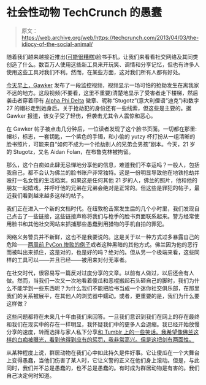 # 社会性动物 TechCrunch 的愚蠢

> 原文：<https://web.archive.org/web/https://techcrunch.com/2013/04/03/the-idiocy-of-the-social-animal/>

随着我们越来越接近推出([可能很糟糕](https://web.archive.org/web/20230218140349/https://techcrunch.com/2013/04/02/htc-facebook-phone-first-render/))脸书手机，让我们来看看社交网络及其同类创造了什么。数百万人使用这些新工具来开玩笑、调情和分享记忆，但也有许多人使用这些工具对我们不利。然而，在某些方面，这对我们所有人都有好处。

[今天早上，Gawker](https://web.archive.org/web/20230218140349/http://gawker.com/5993412/brutal-mugging-in-new-york-city-subway-captured-on-video) 发布了一段监控视频，视频显示一场可怕的抢劫发生在离我家不远的地方。这段视频(不要看，这里不重要)清楚地显示了受害者走下楼梯，然后袭击者穿着印有 [Alpha Phi Delta](https://web.archive.org/web/20230218140349/http://www.apd.org/) 徽章、昵称“Stugotz”(意大利俚语“迪克”)和数字 27 的帽衫走到她身后。关于抢劫犯的身份还有一些线索，但这些是主要的。据 Gawker 报道，该女子受了轻伤，但袭击尤其令人震惊和恶心。

在 Gawker 帖子被点击几分钟后，一位读者发现了这个脸书页面。一切都在那里:帽衫，标志，一套钥匙，一个紫色的手镯，和小偷的 yutzy 杯打扮从一组清晰的脸书照片，可能来自“如何不成为一个抢劫别人的兄弟会男孩”剧本。今天，21 岁的 Stugotz，又名 Aidan Folan，在布鲁克林被拘留。

那么，这个白痴如此肆无忌惮地分享他的信息，难道我们不幸运吗？一般人，包括我自己，都不会认为佛兰的脸书账户非常独特。这是一份明显导致他在地铁抢劫并殴打一名女性的生活档案。如果这是任何其他 21 岁的人，佛兰的照片，他和他的朋友一起嬉戏，并呼吁他的兄弟在兄弟会绝对是正常的。但这些是罪犯的帖子，最近我们看到越来越多这样的帖子。

我们正在进入一个新的文档时代。在纽敦枪击案发生后的几个小时里，我们发现自己点击了一些链接，这些链接声称将我们与枪手的脸书页面联系起来。警方经常使用脸书和其他社交网站来抓捕那些愚蠢到用猎物的手机自拍的罪犯。

网络义务警员并不新鲜，这也不是我要说的。这是关于以一种方式过多暴露自己的危险——[两周前 PyCon 惨败的例子](https://web.archive.org/web/20230218140349/https://techcrunch.com/2013/03/21/on-the-internet-everyone-knows-youre-a-dick/)或者这种黑暗的其他方式。佛兰因为他的恶行而被叫出来抓住，这是对的，也是好的吗？绝对的。但从另一个极端来看，这些同样的工具可以——并且已经——被用来对付无辜者。

在社交时代，很容易写一篇反对过度分享的文章。以前有人做过，以后还会有人做。然而，当我们一次又一次地看着傻瓜和恶棍搬起石头砸自己的脚时，我们为什么不能学到一些东西呢？为什么我们不能把脸书当成一个迷你社交俱乐部，在那里我们的关系被展平，在其他人的浏览器中蠕动。或者，更重要的是，我们为什么要这样做？

这些问题都将在未来几十年由我们来回答。一旦我们意识到我们在网上的存在最终和我们在现实中的存在一样明显，我怀疑我们中的更多人会退缩。我已经开始放慢分享的速度，转而选择与家人私下分享[和 Tumblr 上的一些笑话。我希望像佛兰这样的白痴被曝光，看到他得到应有的惩罚，我非常高兴。但是这把剑有两面性。](https://web.archive.org/web/20230218140349/https://www.tweekaboo.com/)

从某种程度上说，群居动物在我们心中如此持久是件好事。它让傻瓜在一个大舞台上变得愚蠢，当他们伤害了某人时，它让义警的正义在他们身上滚动。但是，与此同时，我们并不总是愚蠢的，也不总是愚蠢的。有时成为群居动物是有害的。我们自己决定何时知道。